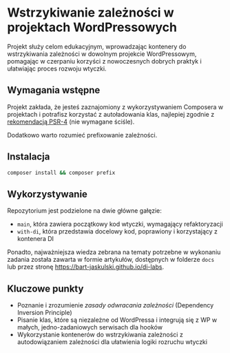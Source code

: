 # Wstrzykiwanie zależności w projektach WordPressowych

Projekt służy celom edukacyjnym, wprowadzając kontenery do wstrzykiwania zależności w dowolnym projekcie WordPressowym, pomagając w czerpaniu korzyści z nowoczesnych dobrych praktyk i ułatwiając proces rozwoju wtyczki.

## Wymagania wstępne

Projekt zakłada, że jesteś zaznajomiony z wykorzystywaniem Composera w projektach i potrafisz korzystać z autoładowania klas, najlepiej zgodnie z [rekomendacją PSR-4](https://php-figorg/psr/psr-4) (nie wymagane ściśle).

Dodatkowo warto rozumieć prefixowanie zależności.

## Instalacja

```sh
composer install && composer prefix
```

## Wykorzystywanie

Repozytorium jest podzielone na dwie główne gałęzie:

- `main`, która zawiera początkowy kod wtyczki, wymagający refaktoryzacji
- `with-di`, która przedstawia docelowy kod, poprawiony i korzystający z kontenera DI

Ponadto, najważniejsza wiedza zebrana na tematy potrzebne w wykonaniu zadania została zawarta w formie artykułów, dostępnych w folderze `docs` lub przez stronę <https://bart-jaskulski.github.io/di-labs>.

## Kluczowe punkty

- Poznanie i zrozumienie *zasady odwracania zależności* (Dependency Inversion Principle)
- Pisanie klas, które są niezależne od WordPressa i integrują się z WP w małych, jedno-zadaniowych serwisach dla hooków
- Wykorzystanie kontenerów do wstrzykiwania zależności z autodowiązaniem zależności dla ułatwienia logiki rozruchu wtyczki
